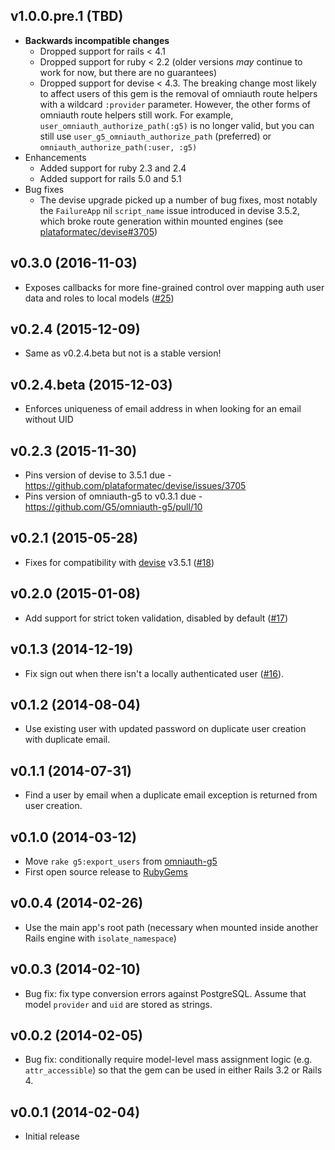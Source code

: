 ## v1.0.0.pre.1 (TBD)

* **Backwards incompatible changes**
  * Dropped support for rails < 4.1
  * Dropped support for ruby < 2.2 (older versions *may* continue to work for
  now, but there are no guarantees)
  * Dropped support for devise < 4.3. The breaking change most likely to affect
  users of this gem is the removal of omniauth route helpers with a wildcard
  `:provider` parameter. However, the other forms of omniauth route helpers
  still work. For example, `user_omniauth_authorize_path(:g5)` is no longer
  valid, but you can still use `user_g5_omniauth_authorize_path` (preferred)
  or `omniauth_authorize_path(:user, :g5)`
* Enhancements
  * Added support for ruby 2.3 and 2.4
  * Added support for rails 5.0 and 5.1
* Bug fixes
  * The devise upgrade picked up a number of bug fixes, most notably the
  `FailureApp` nil `script_name` issue introduced in devise 3.5.2, which broke
  route generation within mounted engines (see
  [plataformatec/devise#3705](https://github.com/plataformatec/devise/issues/3705))

## v0.3.0 (2016-11-03)

* Exposes callbacks for more fine-grained control over mapping auth user
  data and roles to local models
  ([#25](https://github.com/G5/devise_g5_authenticatable/pull/25))

## v0.2.4 (2015-12-09)

* Same as v0.2.4.beta but not is a stable version!

## v0.2.4.beta (2015-12-03)

* Enforces uniqueness of email address in when looking for an email without UID

## v0.2.3 (2015-11-30)

* Pins version of devise to 3.5.1 due - https://github.com/plataformatec/devise/issues/3705
* Pins version of omniauth-g5 to v0.3.1 due - https://github.com/G5/omniauth-g5/pull/10

## v0.2.1 (2015-05-28)

* Fixes for compatibility with
  [devise](https://github.com/plataformatec/devise) v3.5.1
  ([#18](https://github.com/G5/devise_g5_authenticatable/issues/18))

## v0.2.0 (2015-01-08)

* Add support for strict token validation, disabled by default
  ([#17](https://github.com/G5/devise_g5_authenticatable/pull/17))

## v0.1.3 (2014-12-19)

* Fix sign out when there isn't a locally authenticated user
  ([#16](https://github.com/G5/devise_g5_authenticatable/pull/16)).

## v0.1.2 (2014-08-04)

* Use existing user with updated password on duplicate user creation with
  duplicate email.

## v0.1.1 (2014-07-31)

* Find a user by email when a duplicate email exception is returned from
  user creation.

## v0.1.0 (2014-03-12)

* Move `rake g5:export_users` from
  [omniauth-g5](https://github.com/g5search/omniauth-g5)
* First open source release to [RubyGems](https://rubygems.org)

## v0.0.4 (2014-02-26)

* Use the main app's root path (necessary when mounted inside another Rails
  engine with `isolate_namespace`)

## v0.0.3 (2014-02-10)

* Bug fix: fix type conversion errors against PostgreSQL. Assume that model
`provider` and `uid` are stored as strings.

## v0.0.2 (2014-02-05)

* Bug fix: conditionally require model-level mass assignment logic
  (e.g. `attr_accessible`) so that the gem can be used in either Rails 3.2 or
  Rails 4.

## v0.0.1 (2014-02-04)

* Initial release
